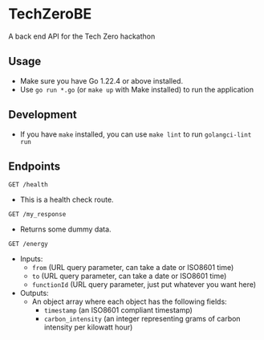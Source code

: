 # TechZeroBE
A back end API for the Tech Zero hackathon

## Usage
- Make sure you have Go 1.22.4 or above installed.
- Use `go run *.go` (or `make up` with Make installed) to run the application

## Development
- If you have `make` installed, you can use `make lint` to run `golangci-lint run`

## Endpoints
`GET /health`
- This is a health check route.
  
`GET /my_response`
- Returns some dummy data.
  
`GET /energy`
- Inputs:
  - `from` (URL query parameter, can take a date or ISO8601 time)
  - `to` (URL query parameter, can take a date or ISO8601 time)
  - `functionId` (URL query parameter, just put whatever you want here)
- Outputs:
  - An object array where each object has the following fields:
    - `timestamp` (an ISO8601 compliant timestamp)
    - `carbon_intensity` (an integer representing grams of carbon intensity per kilowatt hour)
